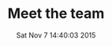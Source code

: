 ---
title: Meet the team
date: Sat Nov  7 14:40:03 2015
layout: doctors.jade
specialty_type: pcp
---
